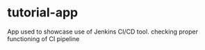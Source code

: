 # tutorial-app

App used to showcase use of Jenkins CI/CD tool.
<new change>
  checking proper functioning of CI pipeline
